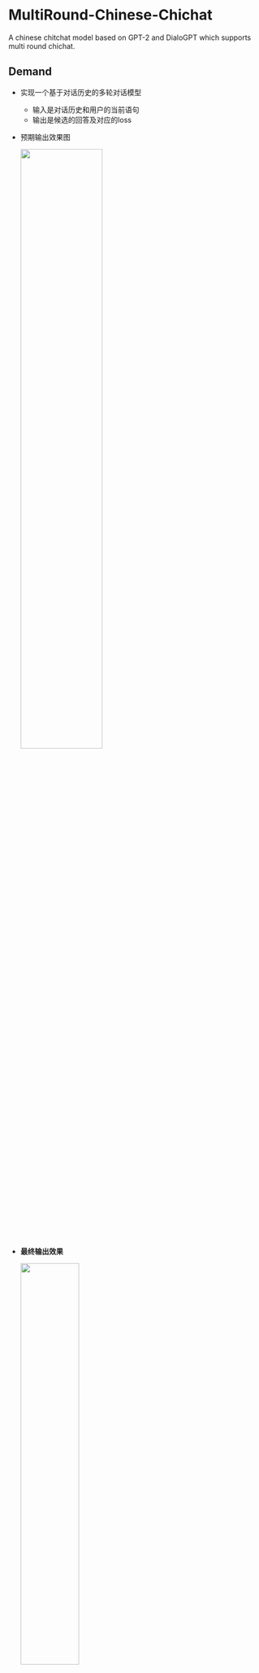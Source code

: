 # MultiRound-Chinese-Chichat

A chinese chitchat model based on GPT-2 and DialoGPT which supports multi round chichat.

## Demand

* 实现一个基于对话历史的多轮对话模型

    * 输入是对话历史和用户的当前语句
    * 输出是候选的回答及对应的loss
    
* 预期输出效果图

    <img src="https://gitee.com/WIN0624/document/raw/markdown-picture/img/image-20201121154711357.png" width="58%" height="55%">

* **最终输出效果**

    <img src="https://gitee.com/WIN0624/document/raw/markdown-picture/img/image-20201127082657399.png"  width="49%" height="45%">

## 模型选择

* 预训练模型：CDial-GPT2_LCCC-base

    > 由[CDIAL-GPT](#)提供，利用LCCC-base数据集（微博对话）在NovelGPT基础上进行预训练

* 微调数据集：[STC数据集](https://cloud.tsinghua.edu.cn/f/372be4a9994b4124810e/?dl=1)

    > STC.json：627M；STC_test.json：2.98M

* 优化器：AdamW
  
* WarmUp：线性增加和衰减
  
* 解码策略：temperature + topp采样 + DialoGPT的MMI模型
  
  > 按照互信息程度，对topp的回答重排，降低泛回答的权重

## 训练情况

* 训练集：此次实现过程并没有跑完整的数据集，而只拿了测试集(2.98M)进行微调
* 对话模型和MMI模型都进行了3个epoch，对话模型的准确率为50%~60%，MMI模型的准确率为50%~65%

## 整体框架

### 训练过程

**Step1 载入数据集**

* 流程

    <img src="https://gitee.com/WIN0624/document/raw/markdown-picture/img/image-20201126105423344.png" width="40%" height="40%">
    
* **难点：大数据集的载入**

    ```python
    with open(path, r, encoding='utf-8') as f:
    	dataset = json.loads(f.read())
    ```

**Step2.1 模型训练| 数据集处理**

* pipeline

    <img src="https://gitee.com/WIN0624/document/raw/markdown-picture/img/image-20201126105443989.png" width="55%" height="50%">
    
* **对话整合的要点**

    * 将句子拼接成：[CLS] question1 [SEP] answer1 [SEP] question2 [SEP] answer2 [SEP]
    * 对句子进行编码，得到input_ids
    * 令question部分的token_type为[speaker1]，answer部分的token_type为[speaker2]

**Step2.2 模型训练 | TrainingLoop**

* **重点：loss的计算**
    * 用outputs中第n-1个位置的概率分布，预测第n个token

**Step3 模型评估**

* 在`model.eval()`模式下，借助测试集对模型进行评估

### 对话过程

1. **利用对话模型得到candidate_response**

    * **难点**：candidate_response列表，长度为response_num，但每个response长度不一，不能批量处理

        <img src="https://gitee.com/WIN0624/document/raw/markdown-picture/img/image-20201127083302965.png" alt="image-20201127083302965" style="zoom:67%;" />

2. **用MMI模型得到最佳回答**

    * 按照MMI的输入，逆序拼接candidate_response和历史对话

    * 传入MMI模型，计算loss
    
        > 每次比较，得出最小的作为best_response
    >
        > 输出到控制台，同时加入history，记录历史对话

    * 将loss最小的回答作为best_response

## 改进方向

1. 在已有的checkpoints上，用完整的训练集对两个模型进行训练（增加epoch）
2. 当前只实现了多轮对话，并没有考虑上下文的指代关系。后续可以考虑使用[动态神经网络](https://cs224d.stanford.edu/reports/RaghuvanshiChase.pdf)（传递推理，解决指代关系）

3. [改变编码方式](https://github.com/bojone/nezha_gpt_dialog)
    * 将当前模型的定长编码换成NEZHA的相对位置编码，能接受更长的句子输入
    * UNLM模型：改变mask编码：不预测问句部分，只预测答句部分

## 推进情况

### 理论知识学习 | 11.21-11.22 

<img src="https://gitee.com/WIN0624/document/raw/markdown-picture/img/image-20201127101537165.png" alt="image-20201127101537165" style="zoom:67%;" />

* [模型相关知识](https://github.com/WIN0624/MultiRound-Chinese-Chitchat/blob/main/theories/1.%E6%A8%A1%E5%9E%8B%E7%9F%A5%E8%AF%86.md)
* [多轮对话参考项目](https://github.com/WIN0624/MultiRound-Chinese-Chitchat/blob/main/theories/3.%E5%A4%9A%E8%BD%AE%E5%AF%B9%E8%AF%9D%E5%8F%82%E8%80%83%E9%A1%B9%E7%9B%AE.md)
* [BERT微调项目](https://github.com/WIN0624/MultiRound-Chinese-Chitchat/blob/main/theories/4.BERT_TUTORIAL.md)
* [HuggingFace transformers使用](https://github.com/WIN0624/MultiRound-Chinese-Chitchat/blob/main/theories/5.%20transformers%E4%BD%BF%E7%94%A8.md)
* [参数学习的技巧和模型评价指标](https://github.com/WIN0624/MultiRound-Chinese-Chitchat/blob/main/theories/2.%E5%8F%82%E6%95%B0%E5%AD%A6%E4%B9%A0%E5%92%8C%E6%A8%A1%E5%9E%8B%E8%AF%84%E4%BB%B7.md)

### 已有模型调研 | 11.23 

* **调研当前已有的中文对话生成项目**

    1. [CDIAL-GPT](https://arxiv.org/abs/2008.03946) 

        > github：https://github.com/thu-coai/CDial-GPT

        * 基于中文小说数据预训练12层GPT
        * 提供数据集LCCC，基于LCCC二次预训练GPT
        * 基于STC数据集微调

    2. GPT2 for Chinese chitchat

        > github：https://github.com/yangjianxin1/GPT2-chitchat

        * 预训练模型：Bert tokenizer和GPT-2预训练模型

* **学习HuggingFace transfomers的使用**

    * reference：[BERT Fine-Tuning Tutorial with PyTorch](https://mccormickml.com/2019/07/22/BERT-fine-tuning/)
    * [笔记](https://github.com/WIN0624/MultiRound-Chinese-Chitchat/blob/main/theories/4.BERT_TUTORIAL.md)

### 代码实现 | 11.24-11.26

* 研究GPT2 for Chinese chitchat的源码，进行代码复现和优化
* 11.24
    * 源码阅读(训练部分)
    * 实现数据集加载
* 11.25
    * 源码阅读(训练部分)
    * 实现训练过程。
    * 优化数据处理。融合了CDial-GPT的实现逻辑，实现对大数据集的载入，且改进了token2id的方式。
* 11.26
    * 源码阅读(interact部分)